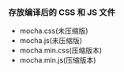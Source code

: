 ### 存放编译后的 CSS 和 JS 文件 
 - mocha.css(未压缩版)
 - mocha.js(未压缩版)
 - mocha.min.css(压缩版本)
 - mocha.min.js(压缩版本)